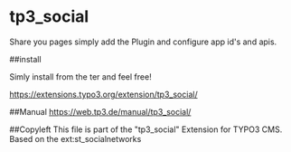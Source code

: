 # tp3_social

Share you pages simply add the Plugin and configure app id's and apis.

##install
 
Simly install from the ter and feel free!

https://extensions.typo3.org/extension/tp3_social/

##Manual
https://web.tp3.de/manual/tp3_social/

##Copyleft
This file is part of the "tp3_social" Extension for TYPO3 CMS.
Based on the ext:st_socialnetworks 


